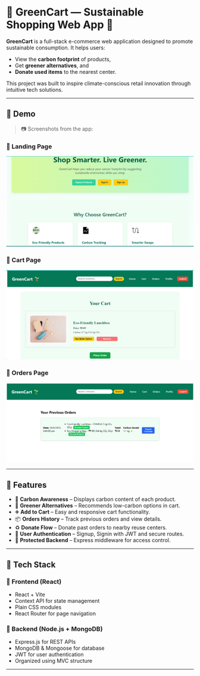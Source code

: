 # 🛒 GreenCart — Sustainable Shopping Web App 🌱

**GreenCart** is a full-stack e-commerce web application designed to promote sustainable consumption. It helps users:
- View the **carbon footprint** of products,
- Get **greener alternatives**, and
- **Donate used items** to the nearest center.

This project was built to inspire climate-conscious retail innovation through intuitive tech solutions.

---

## 📸 Demo

> 📷 Screenshots from the app:

### 🔹 Landing Page  
![Landing Page](screenshots/landing.png)

### 🔹 Cart Page  
![Cart Page](screenshots/cart.png)

### 🔹 Orders Page  
![Orders Page](screenshots/orders.png)

---

## 🚀 Features

- 🌿 **Carbon Awareness** – Displays carbon content of each product.
- 🔁 **Greener Alternatives** – Recommends low-carbon options in cart.
- ➕ **Add to Cart** – Easy and responsive cart functionality.
- 📦 **Orders History** – Track previous orders and view details.
- ♻️ **Donate Flow** – Donate past orders to nearby reuse centers.
- 👤 **User Authentication** – Signup, Signin with JWT and secure routes.
- 🔐 **Protected Backend** – Express middleware for access control.

---

## 🧰 Tech Stack

### 🔹 Frontend (React)
- React + Vite
- Context API for state management
- Plain CSS modules
- React Router for page navigation

### 🔸 Backend (Node.js + MongoDB)
- Express.js for REST APIs
- MongoDB & Mongoose for database
- JWT for user authentication
- Organized using MVC structure

---

